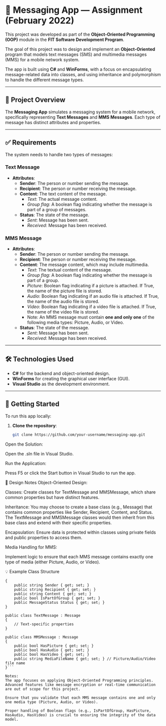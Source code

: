 ﻿# 📱 Messaging App — Assignment (February 2022)

This project was developed as part of the **Object-Oriented Programming (OOP)** module in the **FIT Software Development Program**.

The goal of this project was to design and implement an **Object-Oriented** program that models text messages (SMS) and multimedia messages (MMS) for a mobile network system.

The app is built using **C#** and **WinForms**, with a focus on encapsulating message-related data into classes, and using inheritance and polymorphism to handle the different message types.

---

## 📘 Project Overview

The **Messaging App** simulates a messaging system for a mobile network, specifically representing **Text Messages** and **MMS Messages**. Each type of message has distinct attributes and properties.

---

## ✅ Requirements

The system needs to handle two types of messages:

### Text Message

- **Attributes**:
  - **Sender**: The person or number sending the message.
  - **Recipient**: The person or number receiving the message.
  - **Content**: The text content of the message.
    - *Text*: The actual message content.
    - *Group flag*: A boolean flag indicating whether the message is part of a group of messages.
  - **Status**: The state of the message.
    - *Sent*: Message has been sent.
    - *Received*: Message has been received.

### MMS Message

- **Attributes**:
  - **Sender**: The person or number sending the message.
  - **Recipient**: The person or number receiving the message.
  - **Content**: The message content, which may include multimedia.
    - *Text*: The textual content of the message.
    - *Group flag*: A boolean flag indicating whether the message is part of a group.
    - *Picture*: Boolean flag indicating if a picture is attached. If True, the name of the picture file is stored.
    - *Audio*: Boolean flag indicating if an audio file is attached. If True, the name of the audio file is stored.
    - *Video*: Boolean flag indicating if a video file is attached. If True, the name of the video file is stored.
    - Note: An MMS message must contain **one and only one** of the following media types: Picture, Audio, or Video.
  - **Status**: The state of the message.
    - *Sent*: Message has been sent.
    - *Received*: Message has been received.

---

## 🛠️ Technologies Used

- **C#** for the backend and object-oriented design.
- **WinForms** for creating the graphical user interface (GUI).
- **Visual Studio** as the development environment.

---

## 📁 Getting Started

To run this app locally:

1. **Clone the repository**:

   ```bash
   git clone https://github.com/your-username/messaging-app.git
Open the Solution:

Open the .sln file in Visual Studio.

Run the Application:

Press F5 or click the Start button in Visual Studio to run the app.

🧱 Design Notes
Object-Oriented Design:

Classes: Create classes for TextMessage and MMSMessage, which share common properties but have distinct features.

Inheritance: You may choose to create a base class (e.g., Message) that contains common properties like Sender, Recipient, Content, and Status. The TextMessage and MMSMessage classes would then inherit from this base class and extend with their specific properties.

Encapsulation: Ensure data is protected within classes using private fields and public properties to access them.

Media Handling for MMS:

Implement logic to ensure that each MMS message contains exactly one type of media (either Picture, Audio, or Video).

💡 Example Class Structure

```public class Message
{
    public string Sender { get; set; }
    public string Recipient { get; set; }
    public string Content { get; set; }
    public bool IsPartOfGroup { get; set; }
    public MessageStatus Status { get; set; }
}

public class TextMessage : Message
{
    // Text-specific properties
}

public class MMSMessage : Message
{
    public bool HasPicture { get; set; }
    public bool HasAudio { get; set; }
    public bool HasVideo { get; set; }
    public string MediaFileName { get; set; } // Picture/Audio/Video file name
}```

Notes:
The app focuses on applying Object-Oriented Programming principles. Advanced features like message encryption or real-time communication are out of scope for this project.

Ensure that you validate that each MMS message contains one and only one media type (Picture, Audio, or Video).

Proper handling of Boolean flags (e.g., IsPartOfGroup, HasPicture, HasAudio, HasVideo) is crucial to ensuring the integrity of the data model.